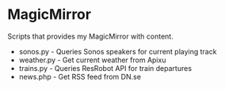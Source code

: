 # MagicMirror

Scripts that provides my MagicMirror with content.
 * sonos.py - Queries Sonos speakers for current playing track
 * weather.py - Get current weather from Apixu
 * trains.py - Queries ResRobot API for train departures
 * news.php - Get RSS feed from DN.se
